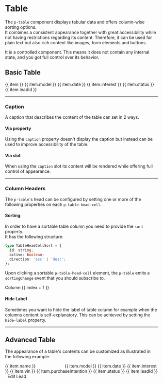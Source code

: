 # Table

The `p-table` component displays tabular data and offers column-wise sorting options.  
It combines a consistent appearance together with great accessibility while not having restrictions regarding its content.
Therefore, it can be used for plain text but also rich content like images, form elements and buttons.

It is a controlled component. This means it does not contain any internal state, and you got full control over its behavior.

## Basic Table

<CodeBlockExtended :frameworks="basic">
   <p-table ref="tableBasic">
    <p-table-head>
      <p-table-head-row>
        <p-table-head-cell v-for="(item, index) in headBasic" :key="index">{{ item }}</p-table-head-cell>
      </p-table-head-row>
    </p-table-head>
    <p-table-body>
      <p-table-row v-for="(item, index) in dataBasic" :key="index">
        <p-table-cell>{{ item.model }}</p-table-cell>
        <p-table-cell>{{ item.date }}</p-table-cell>
        <p-table-cell>{{ item.interest }}</p-table-cell>
        <p-table-cell>{{ item.status }}</p-table-cell>
        <p-table-cell>{{ item.leadId }}</p-table-cell>
      </p-table-row>
    </p-table-body>
  </p-table>
</CodeBlockExtended>

---

### Caption

A caption that describes the content of the table can set in 2 ways.

#### Via property

Using the `caption` property doesn't display the caption but instead can be used to improve accessibility of the table.  

<Playground :markup="captionProperty"></Playground>

#### Via slot

When using the `caption` slot its content will be rendered while offering full control of appearance.  

<Playground :markup="captionSlot"></Playground>

---

### Column Headers

The `p-table`'s head can be configured by setting one or more of the following properties on each `p-table-head-cell`.

#### Sorting

In order to have a sortable table column you need to provide the `sort` property.  
It has the following structure:

```ts
type TableHeadCellSort = {
  id: string;
  active: boolean;
  direction: 'asc' | 'desc';
};
```

Upon clicking a sortable `p-table-head-cell` element, the `p-table` emits a `sortingChange` event that you should subscribe to.

<CodeBlockExtended :frameworks="sorting">
  <p-table ref="tableSorting">
    <p-table-head>
      <p-table-head-row>
        <p-table-head-cell v-for="(item, index) in sortingHeadData" :key="index" ref="headCellsSorting">Column {{ index + 1 }}</p-table-head-cell>
      </p-table-head-row>
    </p-table-head>
    <p-table-body v-html="basicTableBodyRow"></p-table-body>
  </p-table>
</CodeBlockExtended>

#### Hide Label

Sometimes you want to hide the label of table column for example when the columns content is self-explanatory. This can be achieved by setting the `hide-label` property.

<Playground :markup="hideLabel"></Playground>

---

## Advanced Table

The appearance of a table's contents can be customized as illustrated in the following example. 

<CodeBlockExtended :frameworks="advanced">
  <p-table ref="tableAdvanced">
    <p-table-head>
      <p-table-head-row>
        <p-table-head-cell v-for="(item, index) in headAdvanced" :key="index" :hide-label="item.hideLabel" ref="headCellsAdvanced">{{ item.name }}</p-table-head-cell>
      </p-table-head-row>
    </p-table-head>
    <p-table-body>
      <p-table-row v-for="(item, index) in dataAdvanced" :key="index">
        <p-table-cell>
          <p-flex>
            <p-flex-item>
              <img :src="item.imageUrl" width="80" style="margin-right: 0.5rem" alt="">
            </p-flex-item>
            <p-flex-item>
              <p-text weight="semibold">{{ item.model }}</p-text>
              <p-text size="x-small">{{ item.date }}</p-text>
            </p-flex-item>
          </p-flex>
        </p-table-cell>
        <p-table-cell>{{ item.interest }}</p-table-cell>
        <p-table-cell>{{ item.vin }}</p-table-cell>
        <p-table-cell>{{ item.purchaseIntention }}</p-table-cell>
        <p-table-cell>{{ item.status }}</p-table-cell>
        <p-table-cell>{{ item.leadId }}</p-table-cell>
        <p-table-cell>
          <p-button-pure icon="edit" style="padding: .5rem">Edit Lead</p-button-pure>
        </p-table-cell>
      </p-table-row>
    </p-table-body>
  </p-table>
</CodeBlockExtended>


<script lang="ts">
  import Vue from 'vue';
  import Component from 'vue-class-component';
  import { dataBasic, headBasic, dataAdvanced, headAdvanced, getTableCodeSample } from '@porsche-design-system/shared';

  @Component
  export default class Code extends Vue {
    headBasic = headBasic;
    dataBasic = dataBasic;
    headAdvanced = headAdvanced;
    dataAdvanced = dataAdvanced;

    basic = {
      'vanilla-js': getTableCodeSample('vanilla-js', 'example-basic'),
      angular: getTableCodeSample('angular', 'example-basic'),
      react: getTableCodeSample('react', 'example-basic'),
      shared: getTableCodeSample('shared', 'example-basic'),
    };

    advanced = {
      'vanilla-js': getTableCodeSample('vanilla-js', 'example-advanced'),
      angular: getTableCodeSample('angular', 'example-advanced'),
      react: getTableCodeSample('react', 'example-advanced'),
      shared: getTableCodeSample('shared', 'example-advanced'),
    };

    basicTableHead = `<p-table-head>
    <p-table-head-row>
      <p-table-head-cell>Column 1</p-table-head-cell>
      <p-table-head-cell>Column 2</p-table-head-cell>
    </p-table-head-row>
  </p-table-head>`;

    basicTableBodyRow = `<p-table-row>
      <p-table-cell>Cell 1</p-table-cell>
      <p-table-cell>Cell 2</p-table-cell>
    </p-table-row>`

    basicTableBody = `<p-table-body>
     ${this.basicTableBodyRow}
  </p-table-body>`;

    captionProperty = `<p-table caption="Some caption">
  ${this.basicTableHead}
  ${this.basicTableBody}
</p-table>`;

    captionSlot = `<p-table>
  <p-headline slot="caption" variant="headline-3" align="center" style="margin-bottom: 1rem">Some slotted caption</p-headline>
  ${this.basicTableHead}
  ${this.basicTableBody}
</p-table>`;

    sortingHeadData: any[] = [
      { id: 'col1', active: true, direction: 'asc' },
      { id: 'col2', active: false, direction: 'asc' },
    ];

    sorting = {
      'vanilla-js' :`const table = document.getElementById('#sortable-table');
const tableHeadCells = table.querySelectorAll('p-table-head-cell');

const passHeadItemsToNodes = (items) => 
  tableHeadCells.forEach((el, index) => {
    el.sort = items[index];
  });

passHeadItemsToNodes(headItems); // initial state

table.addEventListener('sortingChange', (e) => {
  const { id } = e.detail;
  const sortedHeadItems = headItems.map((item) => ({ ...item, active: false, ...(item.id === id && e.detail) }));
  passHeadItemsToNodes(sortedHeadItems);
});`,
      angular: `// template code
<p-table (sortingChange)="onSortingChange($event)">
  <p-table-head>
    <p-table-head-row>
      <p-table-head-cell *ngFor="let item of headItems" [sort]="item">
        {{ item.name }}
      </p-table-head-cell>
    </p-table-head-row>
  </p-table-head>
  <p-table-body>...</p-table-body>
</p-table>

// component code
onSortingChange(e: CustomEvent<TableHeadCellSort>): void {
  const { id } = e.detail;
  this.headItems = this.headItems.map((item) => ({ ...item, active: false, ...(item.id === id && e.detail) }));
}`,
      react: `const headRow = useRef<HTMLElement>();
const [head, setHead] = useState(headItems);

useEffect(() => {
  headRow.current.childNodes.forEach((node, index) => {
    (node as any).sort = head[index];
  });
}, [headItems]);

const onSortingChange = useCallback((e: CustomEvent<TableHeadCellSort>) => {
  const { id } = e.detail;
  setHead((prev) => prev.map((item) => ({ ...item, active: false, ...(item.id === id && e.detail) })));
}, []);

return (
  <PTable onSortingChange={onSortingChange}>
    <PTableHead>
      <PTableHeadRow ref={headRow}>
        {head.map((item, i) => (
          <PTableHeadCell key={i} sort={item}>{item.name}</PTableHeadCell>
        ))}
      </PTableHeadRow>
    </PTableHead>
    <PTableBody>...</PTableBody>
  </PTable>
);`,
      shared: `const headItems: TableHeadCellSort[] = [\n  ${this.sortingHeadData
        .map(x => JSON.stringify(x).replace('{', '{ ').replace('}', ' }').replace(/,"/g, ', "').replace(/"([a-z]+)":/g, '$1: '))
        .join(',\n  ')}\n];`
  };

    hideLabel = `<p-table>
  <p-table-head>
    <p-table-head-row>
      <p-table-head-cell>Column 1</p-table-head-cell>
      <p-table-head-cell hide-label="true">Column 2</p-table-head-cell>
    </p-table-head-row>
  </p-table-head>
  ${this.basicTableBody}
</p-table>`;

    mounted(): void {
      this.syncHeadCellProperties();
      this.registerEvents();
    }

    registerEvents(): void {
      this.$refs.tableAdvanced.addEventListener('sortingChange', (e) => {
        const { id, direction } = e.detail;
        this.headAdvanced = this.headAdvanced.map((x) => ({ ...x, active: false, ...(x.id === id && e.detail) }));
        this.dataAdvanced = [...this.dataAdvanced].sort((a, b) => (direction === 'asc' ? a[id].localeCompare(b[id]) : b[id].localeCompare(a[id])));
        this.syncHeadCellProperties();
      });

      this.$refs.tableSorting.addEventListener('sortingChange', (e) => {
        const { id } = e.detail;
        this.sortingHeadData = this.sortingHeadData.map((x) => ({ ...x, active: false, ...(x.id === id && e.detail) }));
        this.syncHeadCellProperties();
      });
    }

    syncHeadCellProperties(): void {
      this.$refs.headCellsAdvanced.forEach((cell, i) => {
        cell.sort = this.headAdvanced[i];
        cell.hideLabel = this.headAdvanced[i].hideLabel;
      });

      this.$refs.headCellsSorting.forEach((cell, i) => {
        cell.sort = this.sortingHeadData[i];
      });
    }
  }
</script>
